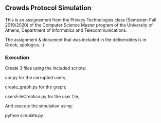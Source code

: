 
## Crowds Protocol Simulation

This is an assignement from the Privacy Technologies class (Semester: Fall 2019/2020) of the Computer Science Master program of the University of Athens, Department of Informatics and Telecommunications.

The assignment & document that was included in the deliverables is in Greek, apologies. :)

### Execution

Create 3 files using the included scripts:

cor.py for the corrupted users;

create_graph.py for the graph;

usersFileCreation.py for the user file;

And execute the simulation using:

python simulate.py <graph-file> <corrupted-file> <users-file> <brokenpaths> <strategy>
